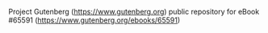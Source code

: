Project Gutenberg (https://www.gutenberg.org) public repository for
eBook #65591 (https://www.gutenberg.org/ebooks/65591)
